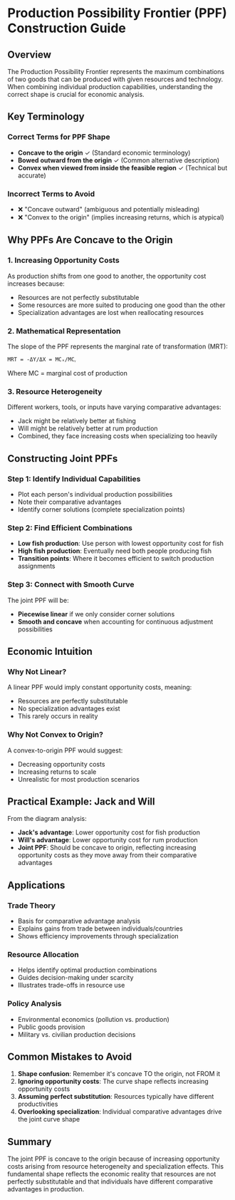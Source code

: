 # Production Possibility Frontier (PPF) Construction Guide

## Overview
The Production Possibility Frontier represents the maximum combinations of two goods that can be produced with given resources and technology. When combining individual production capabilities, understanding the correct shape is crucial for economic analysis.

## Key Terminology

### Correct Terms for PPF Shape
- **Concave to the origin** ✓ (Standard economic terminology)
- **Bowed outward from the origin** ✓ (Common alternative description)
- **Convex when viewed from inside the feasible region** ✓ (Technical but accurate)

### Incorrect Terms to Avoid
- ❌ "Concave outward" (ambiguous and potentially misleading)
- ❌ "Convex to the origin" (implies increasing returns, which is atypical)

## Why PPFs Are Concave to the Origin

### 1. Increasing Opportunity Costs
As production shifts from one good to another, the opportunity cost increases because:
- Resources are not perfectly substitutable
- Some resources are more suited to producing one good than the other
- Specialization advantages are lost when reallocating resources

### 2. Mathematical Representation
The slope of the PPF represents the marginal rate of transformation (MRT):
```
MRT = -ΔY/ΔX = MCₓ/MCᵧ
```
Where MC = marginal cost of production

### 3. Resource Heterogeneity
Different workers, tools, or inputs have varying comparative advantages:
- Jack might be relatively better at fishing
- Will might be relatively better at rum production
- Combined, they face increasing costs when specializing too heavily

## Constructing Joint PPFs

### Step 1: Identify Individual Capabilities
- Plot each person's individual production possibilities
- Note their comparative advantages
- Identify corner solutions (complete specialization points)

### Step 2: Find Efficient Combinations
- **Low fish production**: Use person with lowest opportunity cost for fish
- **High fish production**: Eventually need both people producing fish
- **Transition points**: Where it becomes efficient to switch production assignments

### Step 3: Connect with Smooth Curve
The joint PPF will be:
- **Piecewise linear** if we only consider corner solutions
- **Smooth and concave** when accounting for continuous adjustment possibilities

## Economic Intuition

### Why Not Linear?
A linear PPF would imply constant opportunity costs, meaning:
- Resources are perfectly substitutable
- No specialization advantages exist
- This rarely occurs in reality

### Why Not Convex to Origin?
A convex-to-origin PPF would suggest:
- Decreasing opportunity costs
- Increasing returns to scale
- Unrealistic for most production scenarios

## Practical Example: Jack and Will

From the diagram analysis:
- **Jack's advantage**: Lower opportunity cost for fish production
- **Will's advantage**: Lower opportunity cost for rum production
- **Joint PPF**: Should be concave to origin, reflecting increasing opportunity costs as they move away from their comparative advantages

## Applications

### Trade Theory
- Basis for comparative advantage analysis
- Explains gains from trade between individuals/countries
- Shows efficiency improvements through specialization

### Resource Allocation
- Helps identify optimal production combinations
- Guides decision-making under scarcity
- Illustrates trade-offs in resource use

### Policy Analysis
- Environmental economics (pollution vs. production)
- Public goods provision
- Military vs. civilian production decisions

## Common Mistakes to Avoid

1. **Shape confusion**: Remember it's concave TO the origin, not FROM it
2. **Ignoring opportunity costs**: The curve shape reflects increasing opportunity costs
3. **Assuming perfect substitution**: Resources typically have different productivities
4. **Overlooking specialization**: Individual comparative advantages drive the joint curve shape

## Summary

The joint PPF is concave to the origin because of increasing opportunity costs arising from resource heterogeneity and specialization effects. This fundamental shape reflects the economic reality that resources are not perfectly substitutable and that individuals have different comparative advantages in production.